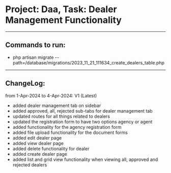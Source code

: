<h1>Project: Daa, Task: Dealer Management Functionality</h1>
<hr>
<h2>Commands to run:</h2>
<ul>
    <li>php artisan migrate --path=/database/migrations/2023_11_21_111634_create_dealers_table.php</li>
</ul>
<hr>
<h2>ChangeLog:</h2>
<p>from 1-Apr-2024 to 4-Apr-2024: V1 (Latest)</p>
<ul>
    <li>added dealer management tab on sidebar</li>
    <li>added approved, all, rejected sub-tabs for dealer management tab</li>
    <li>updated routes for all things related to dealers</li>
    <li>updated the registration form to have two options agency or agent</li>
    <li>added functionality for the agency registration form</li>
    <li>added file upload functionality for the document forms</li>
    <li>added edit dealer page</li>
    <li>added view dealer page</li>
    <li>added delete functionality for dealer</li>
    <li>added create dealer page</li>
    <li>added list and grid view functionality when viewing all, approved and rejected dealers</li>
</ul>